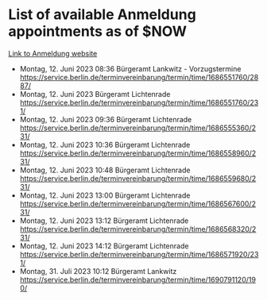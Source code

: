 # List of available Anmeldung appointments as of $NOW
[Link to Anmeldung website](https://service.berlin.de/terminvereinbarung/termin/tag.php?termin=1&anliegen[]=120686&dienstleisterlist=122210,122217,327316,122219,327312,122227,327314,122231,327346,122243,327348,122254,122252,329742,122260,329745,122262,329748,122271,327278,122273,327274,122277,327276,330436,122280,327294,122282,327290,122284,327292,122291,327270,122285,327266,122286,327264,122296,327268,150230,329760,122297,327286,122294,327284,122312,329763,122314,329775,122304,327330,122311,327334,122309,327332,317869,122281,327352,122279,329772,122283,122276,327324,122274,327326,122267,329766,122246,327318,122251,327320,122257,327322,122208,327298,122226,327300&herkunft=http%3A%2F%2Fservice.berlin.de%2Fdienstleistung%2F120686%2F)
- Montag, 12. Juni 2023 08:36 Bürgeramt Lankwitz - Vorzugstermine https://service.berlin.de/terminvereinbarung/termin/time/1686551760/2887/
- Montag, 12. Juni 2023  Bürgeramt Lichtenrade https://service.berlin.de/terminvereinbarung/termin/time/1686551760/231/
- Montag, 12. Juni 2023 09:36 Bürgeramt Lichtenrade https://service.berlin.de/terminvereinbarung/termin/time/1686555360/231/
- Montag, 12. Juni 2023 10:36 Bürgeramt Lichtenrade https://service.berlin.de/terminvereinbarung/termin/time/1686558960/231/
- Montag, 12. Juni 2023 10:48 Bürgeramt Lichtenrade https://service.berlin.de/terminvereinbarung/termin/time/1686559680/231/
- Montag, 12. Juni 2023 13:00 Bürgeramt Lichtenrade https://service.berlin.de/terminvereinbarung/termin/time/1686567600/231/
- Montag, 12. Juni 2023 13:12 Bürgeramt Lichtenrade https://service.berlin.de/terminvereinbarung/termin/time/1686568320/231/
- Montag, 12. Juni 2023 14:12 Bürgeramt Lichtenrade https://service.berlin.de/terminvereinbarung/termin/time/1686571920/231/
- Montag, 31. Juli 2023 10:12 Bürgeramt Lankwitz https://service.berlin.de/terminvereinbarung/termin/time/1690791120/190/

